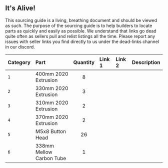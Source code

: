 ## It's Alive!
This sourcing guide is a living, breathing document and should be viewed as such. The purpose of the sourcing guide is to help builders to locate parts as quickly and easily as possible. We understand that links go dead quite often as sellers pull and relist listings all the time. Please report any issues with seller links you find directly to us under the dead-links channel in our discord.


| Category | Part | Quantity | Link 1 | Link 2 | Description |
| :--- | :--- | :----: | :--- | :--- | :--- |
| `1` | 400mm 2020 Extrusion | 8 |
| `2` | 330mm 2020 Extrusion | 3 |
| `3` | 310mm 2020 Extrusion | 2 |
| `4` | 370mm 2020 Extrusion | 2 |
| `5` | M5x8 Button Head | 26 |
| `6` | 338mm Mellow Carbon Tube | 1 |
